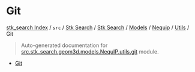 # Git

[stk_search Index](../../../../../../README.md#stk_search-index) / `src` / [Stk Search](../../../../index.md#stk-search) / [Stk Search](../../../../index.md#stk-search) / [Models](../../index.md#models) / [Nequip](../index.md#nequip) / [Utils](./index.md#utils) / Git

> Auto-generated documentation for [src.stk_search.geom3d.models.NequIP.utils.git](https://github.com/mohammedazzouzi15/STK_search/blob/main/src/stk_search/geom3d/models/NequIP/utils/git.py) module.
- [Git](#git)
